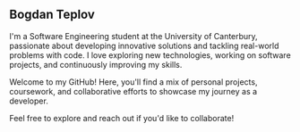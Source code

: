 ## Bogdan Teplov

I'm a Software Engineering student at the University of Canterbury, passionate about developing innovative solutions and tackling real-world problems with code. I love exploring new technologies, working on software projects, and continuously improving my skills.

Welcome to my GitHub! Here, you'll find a mix of personal projects, coursework, and collaborative efforts to showcase my journey as a developer.

Feel free to explore and reach out if you'd like to collaborate!

<!--
**bteplovs/bteplovs** is a ✨ _special_ ✨ repository because its `README.md` (this file) appears on your GitHub profile.

Here are some ideas to get you started:

- 🔭 I’m currently working on ...
- 🌱 I’m currently learning ...
- 👯 I’m looking to collaborate on ...
- 🤔 I’m looking for help with ...
- 💬 Ask me about ...
- 📫 How to reach me: ...
- 😄 Pronouns: ...
- ⚡ Fun fact: ...
-->
